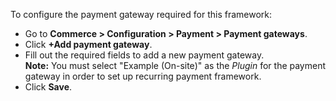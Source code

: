 To configure the payment gateway required for this framework:

* Go to **Commerce > Configuration > Payment > Payment gateways**.
* Click **+Add payment gateway**.
* Fill out the required fields to add a new payment gateway.  
**Note:** You must select "Example (On-site)" as the _Plugin_ for the payment gateway in order to set up recurring payment framework.
* Click **Save**.